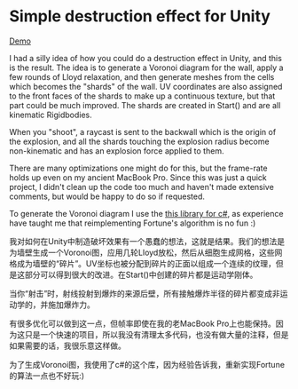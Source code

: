Simple destruction effect for Unity
==================================

[Demo](https://gfycat.com/CheapWildIcelandichorse)

I had a silly idea of how you could do a destruction effect in Unity, and this
is the result. The idea is to generate a Voronoi diagram for the wall, apply a
few rounds of Lloyd relaxation, and then generate meshes from the cells which
becomes the "shards" of the wall. UV coordinates are also assigned to the front
faces of the shards to make up a continuous texture, but that part could be much
improved. The shards are created in Start() and are all kinematic Rigidbodies.

When you "shoot", a raycast is sent to the backwall which is the origin of the
explosion, and all the shards touching the explosion radius become non-kinematic
and has an explosion force applied to them. 

There are many optimizations one might do for this, but the frame-rate holds up
even on my ancient MacBook Pro. Since this was just a quick project, I didn't
clean up the code too much and haven't made extensive comments, but would be
happy to do so if requested. 

To generate the Voronoi diagram I use the [this library for
c#](https://github.com/PouletFrit/csDelaunay), as experience have taught me that
reimplementing Fortune's algorithm is no fun :)

我对如何在Unity中制造破坏效果有一个愚蠢的想法，这就是结果。我们的想法是为墙壁生成一个Voronoi图，应用几轮Lloyd放松，然后从细胞生成网格，这些网格成为墙壁的“碎片”。UV坐标也被分配到碎片的正面以组成一个连续的纹理，但是这部分可以得到很大的改进。在Start()中创建的碎片都是运动学刚体。



当你“射击”时，射线投射到爆炸的来源后壁，所有接触爆炸半径的碎片都变成非运动学的，并施加爆炸力。



有很多优化可以做到这一点，但帧率即使在我的老MacBook Pro上也能保持。因为这只是一个快速的项目，所以我没有清理太多代码，也没有做大量的注释，但是如果需要的话，我很乐意这样做。



为了生成Voronoi图，我使用了c#的这个库，因为经验告诉我，重新实现Fortune的算法一点也不好玩:)
